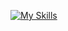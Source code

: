 [![My Skills](https://skillicons.dev/icons?i=c,cpp,rust,py,go,bash,linux,git&perline=3)](https://skillicons.dev)
